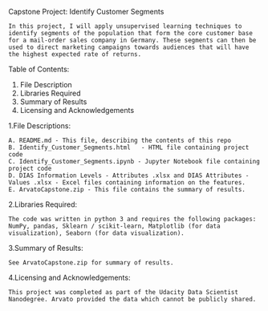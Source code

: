 Capstone Project: Identify Customer Segments

	In this project, I will apply unsupervised learning techniques to identify segments of the population that form the core customer base for a mail-order sales company in Germany. These segments can then be used to direct marketing campaigns towards audiences that will have the highest expected rate of returns. 


Table of Contents:

 1. File Description
 2. Libraries Required
 3. Summary of Results
 4. Licensing and Acknowledgements
 
1.File Descriptions:

	A. README.md - This file, describing the contents of this repo
	B. Identify_Customer_Segments.html	 - HTML file containing project code
	C. Identify_Customer_Segments.ipynb - Jupyter Notebook file containing project code
	D. DIAS Information Levels - Attributes .xlsx and DIAS Attributes - Values .xlsx - Excel files containing information on the features.
	E. ArvatoCapstone.zip - This file contains the summary of results.

2.Libraries Required:

	The code was written in python 3 and requires the following packages: 
	NumPy, pandas, Sklearn / scikit-learn, Matplotlib (for data visualization), Seaborn (for data visualization).
	
3.Summary of Results:

	See ArvatoCapstone.zip for summary of results.
	
4.Licensing and Acknowledgements:

	This project was completed as part of the Udacity Data Scientist Nanodegree. Arvato provided the data which cannot be publicly shared.
